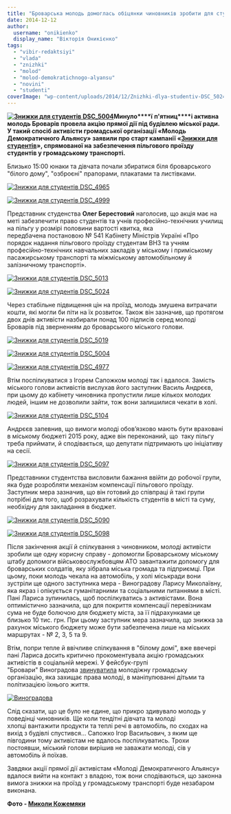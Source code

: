 ```yaml
---
title: "Броварська молодь домоглась обіцянки чиновників зробити для студентів знижки на проїзд по місту"
date: 2014-12-12
author: 
  username: "onikienko"
  display_name: "Вікторія Оникієнко"
tags: 
  - "vibir-redaktsiyi"
  - "vlada"
  - "znizhki"
  - "molod"
  - "molod-demokratichnogo-alyansu"
  - "novini"
  - "studenti"
coverImage: "wp-content/uploads/2014/12/Znizhki-dlya-studentiv-DSC_5024.jpg"
---
```


**[![Знижки для студентів DSC_5004](https://mpz.brovary.org/wp-content/uploads/2014/12/Znizhki-dlya-studentiv-DSC_5004.jpg)](https://mpz.brovary.org/wp-content/uploads/2014/12/Znizhki-dlya-studentiv-DSC_5004.jpg)Минуло****ї** **п'ятниц****і активна молодь Броварів провела акцію прямої дії під будівлею міської ради. У такий спосіб активісти громадської організації «Молодь Демократичного Альянсу» заявили про старт кампанії «[Знижки для студентів](https://mpz.brovary.org/brovarska-molod-vimagatime-zakonnu-znizhku-na-proyizd-u-gromadskomu-transporti/)», спрямованої на забезпечення пільгового проїзду студентів у громадському транспорті.**

Близько 15:00 юнаки та дівчата почали збиратися біля броварського "білого дому", "озброєні" прапорами, плакатами та листівками.

[![Знижки для студентів DSC_4965](https://mpz.brovary.org/wp-content/uploads/2014/12/Znizhki-dlya-studentiv-DSC_4965.jpg)](https://mpz.brovary.org/wp-content/uploads/2014/12/Znizhki-dlya-studentiv-DSC_4965.jpg)

[![Знижки для студентів DSC_4999](https://mpz.brovary.org/wp-content/uploads/2014/12/Znizhki-dlya-studentiv-DSC_4999.jpg)](https://mpz.brovary.org/wp-content/uploads/2014/12/Znizhki-dlya-studentiv-DSC_4999.jpg)

Представник студенства **Олег Берестовий** наголосив, що акція має на меті забезпечити право студентів та учнів професійно-технічних училищ на пільгу у розмірі половини вартості квитка, яка передбачена постановою № 541 Кабінету Міністрів Україні «Про порядок надання пільгового проїзду студентам ВНЗ та учням професійно-технічних навчальних закладів у міському і приміському пасажирському транспорті та міжміському автомобільному й залізничному транспорті».

[![Знижки для студентів DSC_5013](https://mpz.brovary.org/wp-content/uploads/2014/12/Znizhki-dlya-studentiv-DSC_5013.jpg)](https://mpz.brovary.org/wp-content/uploads/2014/12/Znizhki-dlya-studentiv-DSC_5013.jpg)

[![Знижки для студентів DSC_5024](https://mpz.brovary.org/wp-content/uploads/2014/12/Znizhki-dlya-studentiv-DSC_5024.jpg)](https://mpz.brovary.org/wp-content/uploads/2014/12/Znizhki-dlya-studentiv-DSC_5024.jpg)

Через стабільне підвищення цін на проїзд, молодь змушена витрачати кошти, які могли би піти на їх розвиток. Також він зазначив, що протягом двох днів активісти назбирали понад 100 підписів серед молоді Броварів під зверненням до броварського міського голови.

[![Знижки для студентів DSC_5019](https://mpz.brovary.org/wp-content/uploads/2014/12/Znizhki-dlya-studentiv-DSC_5019.jpg)](https://mpz.brovary.org/wp-content/uploads/2014/12/Znizhki-dlya-studentiv-DSC_5019.jpg)

[![Знижки для студентів DSC_5004](https://mpz.brovary.org/wp-content/uploads/2014/12/Znizhki-dlya-studentiv-DSC_5004.jpg)](https://mpz.brovary.org/wp-content/uploads/2014/12/Znizhki-dlya-studentiv-DSC_5004.jpg)

[![Знижки для студентів DSC_4977](https://mpz.brovary.org/wp-content/uploads/2014/12/Znizhki-dlya-studentiv-DSC_4977.jpg)](https://mpz.brovary.org/wp-content/uploads/2014/12/Znizhki-dlya-studentiv-DSC_4977.jpg)

Втім поспілкуватися з Ігорем Сапожком молоді так і вдалося. Замість міського голови активістів вислухав його заступник Василь Андрєєв, при цьому до кабінету чиновника пропустили лише кількох молодих людей, іншим не дозволили зайти, тож вони залишилися чекати в холі.

[![Знижки для студентів DSC_5104](https://mpz.brovary.org/wp-content/uploads/2014/12/Znizhki-dlya-studentiv-DSC_5104.jpg)](https://mpz.brovary.org/wp-content/uploads/2014/12/Znizhki-dlya-studentiv-DSC_5104.jpg)

Андрєєв запевнив, що вимоги молоді обов’язково мають бути враховані в міському бюджеті 2015 року, адже він переконаний, що  таку пільгу треба приймати, й сподівається, що депутати підтримають цю ініціативу на сесії.

[![Знижки для студентів DSC_5097](https://mpz.brovary.org/wp-content/uploads/2014/12/Znizhki-dlya-studentiv-DSC_5097.jpg)](https://mpz.brovary.org/wp-content/uploads/2014/12/Znizhki-dlya-studentiv-DSC_5097.jpg)

Представники студентства висловили бажання ввійти до робочої групи, яка буде розробляти механізм компенсації пільгового проїзду. Заступник мера зазначив, що він готовий до співпраці й такі групи потрібні для того, щоб розрахувати кількість студентів в місті та суму, необхідну для закладання в бюджет.

[![Знижки для студентів DSC_5090](https://mpz.brovary.org/wp-content/uploads/2014/12/Znizhki-dlya-studentiv-DSC_5090.jpg)](https://mpz.brovary.org/wp-content/uploads/2014/12/Znizhki-dlya-studentiv-DSC_5090.jpg)

[![Знижки для студентів DSC_5098](https://mpz.brovary.org/wp-content/uploads/2014/12/Znizhki-dlya-studentiv-DSC_5098.jpg)](https://mpz.brovary.org/wp-content/uploads/2014/12/Znizhki-dlya-studentiv-DSC_5098.jpg)

Після закінчення акції й спілкування з чиновником, молоді активісти зробили ще одну корисну справу - допомогли Броварському міському штабу допомоги військовослужбовцям АТО завантажити допомогу для броварських солдатів, яку зібрала міська громада та підприємці. При цьому, поки молодь чекала на автомобіль, у холі міськради вони зустріли ще одного заступника мера - Виноградову Ларису Миколаївну, яка якраз і опікується гуманітарними та соціальними питаннями в місті. Пані Лариса зупинилась, щоб поспілкуватись з активістами. Вона оптимістично зазначила, що для покриття компенсації перевізникам сума не буде болючою для бюджету міста, за її підрахунками це близько 10 тис. грн. При цьому заступник мера зазначила, що знижка за рахунок міського бюджету може бути забезпечена лише на міських маршрутах - № 2, 3, 5 та 9.

Втім, попри тепле й ввічливе спілкування в "білому домі", вже ввечері пані Лариса досить критично прокоментувала акцію громадських активістів в соціальній мережі. У фейсбук-групі "Бровари" Виноградова [звинуватила](https://www.facebook.com/photo.php?fbid=898438133513638&set=gm.943142145715752&type=1) молодіжну громадську організацію, яка захищає права молоді, в маніпулюванні дітьми та політизацією їхнього життя.

[![Виноградова](https://mpz.brovary.org/wp-content/uploads/2014/12/Vinogradova.jpg)](https://mpz.brovary.org/wp-content/uploads/2014/12/Vinogradova.jpg)

Слід сказати, що це було не єдине, що прикро здивувало молодь у поведінці чиновників. Ще коли тендітні дівчата та молоді хлопці вантажити продукти та теплі речі в автомобіль, по сходах на вихід з будівлі спустився... Сапожко Ігор Васильович, з яким ще півгодини тому активістам не вдалось поспілкуватись. Трохи постоявши, міський голови вирішив не заважати молоді, сів у автомобіль й поїхав.

Завдяки акції прямої дії активістам «Молоді Демократичного Альянсу» вдалося вийти на контакт з владою, тож вони сподіваються, що законна вимога знижки на проїзд у громадському транспорті буде незабаром виконана.

**Фото - [Миколи Кожемяки](www.fotokray.com.ua)**
